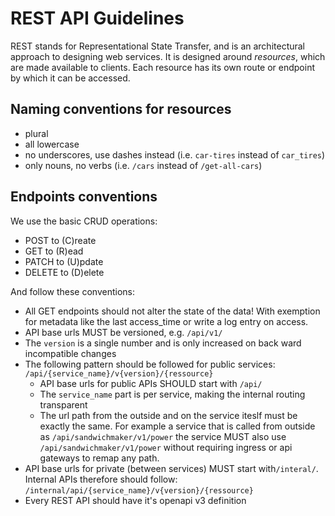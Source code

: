 # REST API Guidelines

REST stands for Representational State Transfer, and is an architectural approach to designing web services.
It is designed around _resources_, which are made available to clients.
Each resource has its own route or endpoint by which it can be accessed.

## Naming conventions for resources

 * plural
 * all lowercase
 * no underscores, use dashes instead (i.e. `car-tires` instead of `car_tires`)
 * only nouns, no verbs (i.e. `/cars` instead of `/get-all-cars`)


## Endpoints conventions

We use the basic CRUD operations:

 * POST to (C)reate
 * GET to (R)ead
 * PATCH to (U)pdate
 * DELETE to (D)elete


And follow these conventions:

 * All GET endpoints should not alter the state of the data! With exemption for metadata like the last access_time or write a log entry on access.
 * API base urls MUST be versioned, e.g. `/api/v1/`
 * The `version` is a single number and is only increased on back ward incompatible changes
 * The following pattern should be followed for public services: `/api/{service_name}/v{version}/{ressource}`
    * API base urls for public APIs SHOULD start with `/api/`
    * The `service_name` part is per service, making the internal routing transparent   
    * The url path from the outside and on the service iteslf must be exactly the same. For example a service that is called from outside as `/api/sandwichmaker/v1/power` the service MUST also use `/api/sandwichmaker/v1/power` without requiring ingress or api gateways to remap any path. 
 * API base urls for private (between services) MUST start with`/interal/`. Internal APIs therefore should follow: `/internal/api/{service_name}/v{version}/{ressource}`
 * Every REST API should have it's openapi v3 definition